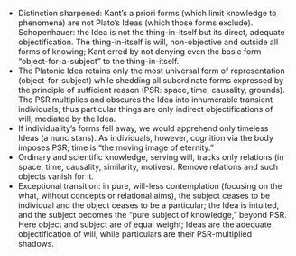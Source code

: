 - Distinction sharpened: Kant’s a priori forms (which limit knowledge to phenomena) are not Plato’s Ideas (which those forms exclude). Schopenhauer: the Idea is not the thing-in-itself but its direct, adequate objectification. The thing-in-itself is will, non-objective and outside all forms of knowing; Kant erred by not denying even the basic form “object-for-a-subject” to the thing-in-itself.
- The Platonic Idea retains only the most universal form of representation (object-for-subject) while shedding all subordinate forms expressed by the principle of sufficient reason (PSR: space, time, causality, grounds). The PSR multiplies and obscures the Idea into innumerable transient individuals; thus particular things are only indirect objectifications of will, mediated by the Idea.
- If individuality’s forms fell away, we would apprehend only timeless Ideas (a nunc stans). As individuals, however, cognition via the body imposes PSR; time is “the moving image of eternity.”
- Ordinary and scientific knowledge, serving will, tracks only relations (in space, time, causality, similarity, motives). Remove relations and such objects vanish for it.
- Exceptional transition: in pure, will-less contemplation (focusing on the what, without concepts or relational aims), the subject ceases to be individual and the object ceases to be a particular; the Idea is intuited, and the subject becomes the “pure subject of knowledge,” beyond PSR. Here object and subject are of equal weight; Ideas are the adequate objectification of will, while particulars are their PSR-multiplied shadows.